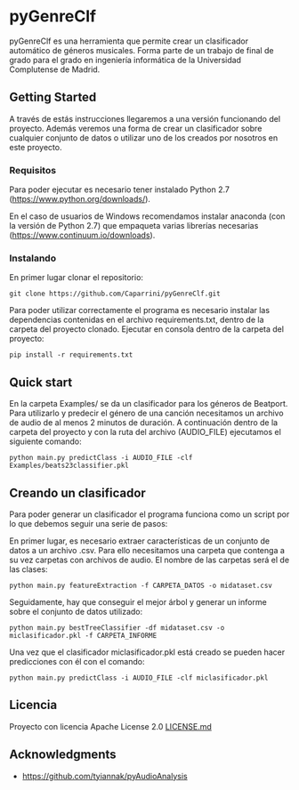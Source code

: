 # pyGenreClf

pyGenreClf es una herramienta que permite crear un clasificador automático de géneros musicales. Forma parte de un trabajo de final de grado para el grado en ingeniería informática de la Universidad Complutense de Madrid.
## Getting Started

A través de estás instrucciones llegaremos a una versión funcionando del proyecto. Además veremos una forma de crear un clasificador sobre cualquier conjunto de datos o utilizar uno de los creados por nosotros en este proyecto.

### Requisitos

Para poder ejecutar es necesario tener instalado Python 2.7 (https://www.python.org/downloads/).

En el caso de usuarios de Windows recomendamos instalar anaconda (con la versión de Python 2.7) que empaqueta varias librerías necesarias (https://www.continuum.io/downloads).

### Instalando

En primer lugar clonar el repositorio:
```
git clone https://github.com/Caparrini/pyGenreClf.git
```
Para poder utilizar correctamente el programa es necesario instalar las dependencias contenidas en el archivo requirements.txt, dentro de la carpeta del proyecto clonado. Ejecutar en consola dentro de la carpeta del proyecto:
```
pip install -r requirements.txt
```

## Quick start

En la carpeta Examples/ se da un clasificador para los géneros de Beatport. Para utilizarlo y predecir el género de una canción necesitamos un archivo de audio de al menos 2 minutos de duración. A continuación  dentro de la carpeta del proyecto y con la ruta del archivo (AUDIO_FILE) ejecutamos el siguiente comando:

```
python main.py predictClass -i AUDIO_FILE -clf Examples/beats23classifier.pkl
```


## Creando un clasificador

Para poder generar un clasificador el programa funciona como un script por lo que debemos seguir una serie de pasos:

En primer lugar, es necesario extraer características de un conjunto de datos a un archivo .csv. Para ello necesitamos una carpeta que contenga a su vez carpetas con archivos de audio. El nombre de las carpetas será el de las clases:

```
python main.py featureExtraction -f CARPETA_DATOS -o midataset.csv
```

Seguidamente, hay que conseguir el mejor árbol y generar un informe sobre el conjunto de datos utilizado:
```
python main.py bestTreeClassifier -df midataset.csv -o miclasificador.pkl -f CARPETA_INFORME
```

Una vez que el clasificador miclasificador.pkl está creado se pueden hacer predicciones con él con el comando:
```
python main.py predictClass -i AUDIO_FILE -clf miclasificador.pkl
```


## Licencia

Proyecto con licencia Apache License 2.0 [LICENSE.md](LICENSE.md)

## Acknowledgments

* https://github.com/tyiannak/pyAudioAnalysis
